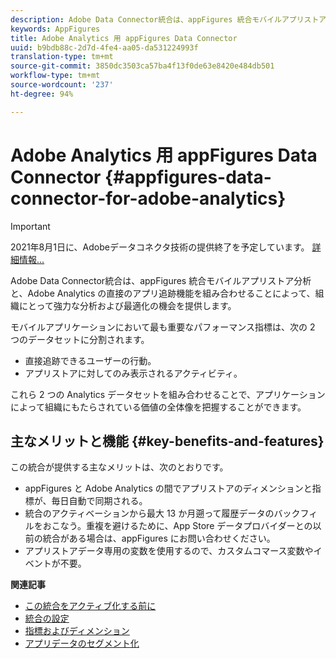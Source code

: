 ```yaml
---
description: Adobe Data Connector統合は、appFigures 統合モバイルアプリストア分析と、Adobe Analytics の直接のアプリ追跡機能を組み合わせることによって、組織にとって強力な分析および最適化の機会を提供します。
keywords: AppFigures
title: Adobe Analytics 用 appFigures Data Connector
uuid: b9bdb88c-2d7d-4fe4-aa05-da531224993f
translation-type: tm+mt
source-git-commit: 3850dc3503ca57ba4f13f0de63e8420e484db501
workflow-type: tm+mt
source-wordcount: '237'
ht-degree: 94%

---
```



# Adobe Analytics 用 appFigures Data Connector {#appfigures-data-connector-for-adobe-analytics}

>[!IMPORTANT]
>
>2021年8月1日に、Adobeデータコネクタ技術の提供終了を予定しています。 [詳細情報...](/help/import/data-connectors/data-connectors-eol.md)

Adobe Data Connector統合は、appFigures 統合モバイルアプリストア分析と、Adobe Analytics の直接のアプリ追跡機能を組み合わせることによって、組織にとって強力な分析および最適化の機会を提供します。

モバイルアプリケーションにおいて最も重要なパフォーマンス指標は、次の 2 つのデータセットに分割されます。

* 直接追跡できるユーザーの行動。
* アプリストアに対してのみ表示されるアクティビティ。

これら 2 つの Analytics データセットを組み合わせることで、アプリケーションによって組織にもたらされている価値の全体像を把握することができます。

## 主なメリットと機能 {#key-benefits-and-features}

この統合が提供する主なメリットは、次のとおりです。

* appFigures と Adobe Analytics の間でアプリストアのディメンションと指標が、毎日自動で同期される。
* 統合のアクティベーションから最大 13 か月遡って履歴データのバックフィルをおこなう。重複を避けるために、App Store データプロバイダーとの以前の統合がある場合は、appFigures にお問い合わせください。
* アプリストアデータ専用の変数を使用するので、カスタムコマース変数やイベントが不要。

**関連記事**

* [この統合をアクティブ化する前に](appfigures-before-activation.md)
* [統合の設定](t-appfigures-integration.md)
* [指標およびディメンション](appfigures-metrics.md)
* [アプリデータのセグメント化](appfigures-segment-filter.md)
